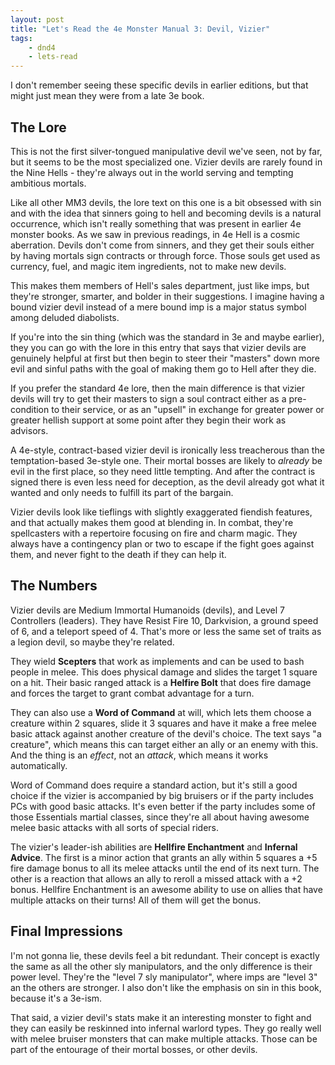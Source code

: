 ```yaml
---
layout: post
title: "Let's Read the 4e Monster Manual 3: Devil, Vizier"
tags:
    - dnd4
    - lets-read
---
```


I don't remember seeing these specific devils in earlier editions, but that
might just mean they were from a late 3e book.

## The Lore

This is not the first silver-tongued manipulative devil we've seen, not by far,
but it seems to be the most specialized one. Vizier devils are rarely found in
the Nine Hells - they're always out in the world serving and tempting ambitious
mortals.

Like all other MM3 devils, the lore text on this one is a bit obsessed with sin
and with the idea that sinners going to hell and becoming devils is a natural
occurrence, which isn't really something that was present in earlier 4e monster
books. As we saw in previous readings, in 4e Hell is a cosmic aberration. Devils
don't come from sinners, and they get their souls either by having mortals sign
contracts or through force. Those souls get used as currency, fuel, and magic
item ingredients, not to make new devils.

This makes them members of Hell's sales department, just like imps, but they're
stronger, smarter, and bolder in their suggestions. I imagine having a bound
vizier devil instead of a mere bound imp is a major status symbol among deluded
diabolists.

If you're into the sin thing (which was the standard in 3e and maybe earlier),
they you can go with the lore in this entry that says that vizier devils are
genuinely helpful at first but then begin to steer their "masters" down more
evil and sinful paths with the goal of making them go to Hell after they die.

If you prefer the standard 4e lore, then the main difference is that vizier
devils will try to get their masters to sign a soul contract either as a
pre-condition to their service, or as an "upsell" in exchange for greater power
or greater hellish support at some point after they begin their work as
advisors.

A 4e-style, contract-based vizier devil is ironically less treacherous than the
temptation-based 3e-style one. Their mortal bosses are likely to _already_ be
evil in the first place, so they need little tempting. And after the contract is
signed there is even less need for deception, as the devil already got what it
wanted and only needs to fulfill its part of the bargain.

Vizier devils look like tieflings with slightly exaggerated fiendish features,
and that actually makes them good at blending in. In combat, they're
spellcasters with a repertoire focusing on fire and charm magic. They always
have a contingency plan or two to escape if the fight goes against them, and
never fight to the death if they can help it.

## The Numbers

Vizier devils are Medium Immortal Humanoids (devils), and Level 7 Controllers
(leaders). They have Resist Fire 10, Darkvision, a ground speed of 6, and a
teleport speed of 4. That's more or less the same set of traits as a legion
devil, so maybe they're related.

They wield **Scepters** that work as implements and can be used to bash people
in melee. This does physical damage and slides the target 1 square on a
hit. Their basic ranged attack is a **Helfire Bolt** that does fire damage and
forces the target to grant combat advantage for a turn.

They can also use a **Word of Command** at will, which lets them choose a
creature within 2 squares, slide it 3 squares and have it make a free melee
basic attack against another creature of the devil's choice. The text says "a
creature", which means this can target either an ally or an enemy with this. And
the thing is an _effect_, not an _attack_, which means it works
automatically.

Word of Command does require a standard action, but it's still a good choice if
the vizier is accompanied by big bruisers or if the party includes PCs with good
basic attacks. It's even better if the party includes some of those Essentials
martial classes, since they're all about having awesome melee basic attacks with
all sorts of special riders.

The vizier's leader-ish abilities are **Hellfire Enchantment** and **Infernal
Advice**. The first is a minor action that grants an ally within 5 squares a +5
fire damage bonus to all its melee attacks until the end of its next turn. The
other is a reaction that allows an ally to reroll a missed attack with a +2
bonus. Hellfire Enchantment is an awesome ability to use on allies that have
multiple attacks on their turns! All of them will get the bonus.


## Final Impressions

I'm not gonna lie, these devils feel a bit redundant. Their concept is exactly
the same as all the other sly manipulators, and the only difference is their
power level. They're the "level 7 sly manipulator", where imps are "level 3" an
the others are stronger. I also don't like the emphasis on sin in this book,
because it's a 3e-ism.

That said, a vizier devil's stats make it an interesting monster to fight and
they can easily be reskinned into infernal warlord types. They go really well
with melee bruiser monsters that can make multiple attacks. Those can be part of
the entourage of their mortal bosses, or other devils.
